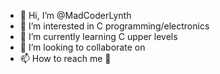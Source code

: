 - 👋 Hi, I’m @MadCoderLynth
- 👀 I’m interested in C programming/electronics
- 🌱 I’m currently learning C upper levels
- 💞️ I’m looking to collaborate on 
- 📫 How to reach me 📧


